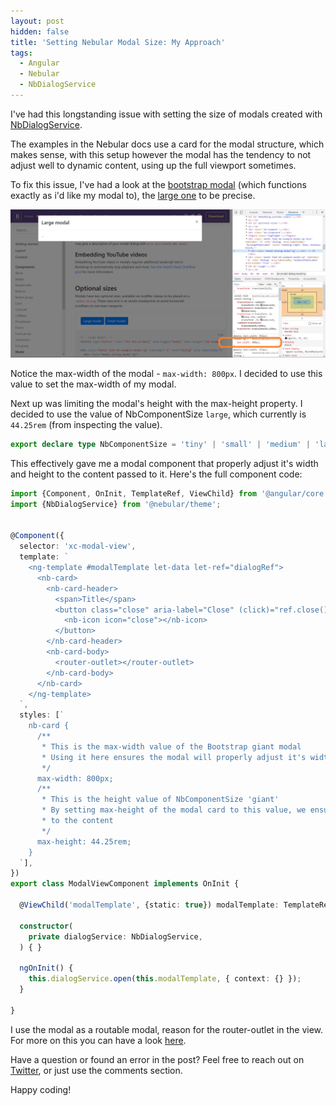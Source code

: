 ```yaml
---
layout: post
hidden: false
title: 'Setting Nebular Modal Size: My Approach'
tags:
  - Angular
  - Nebular
  - NbDialogService
---
```

I've had this longstanding issue with setting the size of modals created with [NbDialogService](https://akveo.github.io/nebular/docs/components/dialog/overview#nbdialogservice).

The examples in the Nebular docs use a card for the modal structure, which makes sense, with this setup however the modal has the tendency to not adjust well to dynamic content, using up the full viewport sometimes.

To fix this issue, I've had a look at the [bootstrap modal](https://getbootstrap.com/docs/4.0/components/modal/) (which functions exactly as i'd like my modal to), the [large one](https://getbootstrap.com/docs/4.0/components/modal/#large-modal) to be precise.

![Large Bootstrap modal](/images/uploads/bootstrap-large-modal-width.png)

Notice the max-width of the modal - `max-width: 800px`. I decided to use this value to set the max-width of my modal.

Next up was limiting the modal's height with the max-height property. I decided to use the value of NbComponentSize `large`, which currently is `44.25rem` (from inspecting the value).

```typescript
export declare type NbComponentSize = 'tiny' | 'small' | 'medium' | 'large' | 'giant';
```

This effectively gave me a modal component that properly adjust it's width and height to the content passed to it. Here's the full component code:

```typescript
import {Component, OnInit, TemplateRef, ViewChild} from '@angular/core';
import {NbDialogService} from '@nebular/theme';


@Component({
  selector: 'xc-modal-view',
  template: `
    <ng-template #modalTemplate let-data let-ref="dialogRef">
      <nb-card>
        <nb-card-header>
          <span>Title</span>
          <button class="close" aria-label="Close" (click)="ref.close()">
            <nb-icon icon="close"></nb-icon>
          </button>
        </nb-card-header>
        <nb-card-body>
          <router-outlet></router-outlet>
        </nb-card-body>
      </nb-card>
    </ng-template>
  `,
  styles: [`
    nb-card {
      /**
       * This is the max-width value of the Bootstrap giant modal
       * Using it here ensures the modal will properly adjust it's width to the content
       */
      max-width: 800px;
      /**
       * This is the height value of NbComponentSize 'giant'
       * By setting max-height of the modal card to this value, we ensure the modal will properly adjust it's height
       * to the content
       */
      max-height: 44.25rem;
    }
  `],
})
export class ModalViewComponent implements OnInit {

  @ViewChild('modalTemplate', {static: true}) modalTemplate: TemplateRef<any>;

  constructor(
    private dialogService: NbDialogService,
  ) { }

  ngOnInit() {
    this.dialogService.open(this.modalTemplate, { context: {} });
  }

}
```

I use the modal as a routable modal, reason for the router-outlet in the view. For more on this you can have a look [here](https://www.bennadel.com/blog/3620-most-of-your-modal-windows-should-be-directly-accessible-by-route-in-angular-7-2-15.htm).

Have a question or found an error in the post? Feel free to reach out on [Twitter](https://twitter.com/leonelngande), or just use the comments section.

Happy coding!
